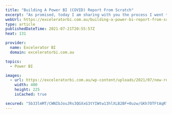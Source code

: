 ```yaml
---
title: "Building A Power BI (COVID) Report From Scratch"
excerpt: "As promised, today I am sharing with you the process I went through to build the COVID report I shared in my last article. One of the best ways to learn and improve your Power BI skills is to practice. The best way to practice is to find something you [...]Read More »"
webUrl: https://exceleratorbi.com.au/building-a-power-bi-report-from-scratch/
type: article
publishedDateTime: 2021-07-21T20:55:57Z
heat: 131

provider:
  name: Excelerator BI
  domain: exceleratorbi.com.au

topics:
  - Power BI

images:
  - url: https://exceleratorbi.com.au/wp-content/uploads/2021/07/new-report-from-scratch.png
    width: 400
    height: 225
    isCached: true

secured: "5b33lmMT/CWNIbJouJRs3QGXxG3tYIWtw13hlXLB2BF+0uzw/GKh7OTFtAqRTK01Tsl/KsT6BxzZf/z5FHKRhxPMJ7H2W60/7s+jPTWLAzOS545FMQzbnxRElxYUOnLLCoAYiCvyDw42IIiDa/QV5BWtSgZ5eRt+yr7ZAZ4NDdaVjY71wDs0t4Kq6Fpc9b86VbDuqqEUtluCnVTrod28nO+KNYihX6WdTM9IhiwAAEJrJeayNDu+N3V6lzPlviCI5ur6mopxwfi3q4gNER+8Ja4WZOCX0IjwMSBKyVPg5vMiAIXR3HSK31r4zHczHteGW1w2nSbt/WqNczHH8LnDqtVLoLjrdSMvZ1cn61LpPzM=;FRCiaTH8rueNTtYAzCmNow=="
---
```


